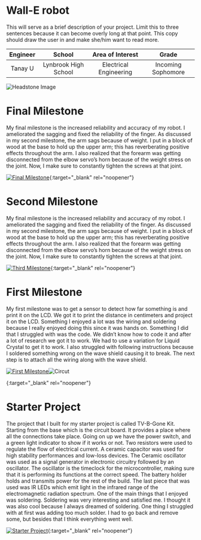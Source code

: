 # Wall-E robot
This will serve as a brief description of your project. Limit this to three sentences because it can become overly long at that point. This copy should draw the user in and make she/him want to read more.

| **Engineer** | **School** | **Area of Interest** | **Grade** |
|:--:|:--:|:--:|:--:|
| Tanay U | Lynbrook High School | Electrical Engineering | Incoming Sophomore

![Headstone Image](https://lh3.googleusercontent.com/pw/AM-JKLUDq0wRC3qR9qC5dYnIvFOpMj4jKLpGfRvcibnBTSsitnyis_B0NCvtoEBhJSYmV1hCXXPMaOhh-L79sPwUqw2xq2A0KSKWGnK1KC7m80ClOUeC7SOpc8dQ0Sw4YNlts_xtgwZ6cQIKO-CQrxXjb9zQ=w742-h741-no?authuser=0)
  
# Final Milestone
My final milestone is the increased reliability and accuracy of my robot. I ameliorated the sagging and fixed the reliability of the finger. As discussed in my second milestone, the arm sags because of weight. I put in a block of wood at the base to hold up the upper arm; this has reverberating positive effects throughout the arm. I also realized that the forearm was getting disconnected from the elbow servo’s horn because of the weight stress on the joint. Now, I make sure to constantly tighten the screws at that joint. 

[![Final Milestone](https://res.cloudinary.com/marcomontalbano/image/upload/v1612573869/video_to_markdown/images/youtube--F7M7imOVGug-c05b58ac6eb4c4700831b2b3070cd403.jpg )](https://www.youtube.com/watch?v=F7M7imOVGug&feature=emb_logo "Final Milestone"){:target="_blank" rel="noopener"}

# Second Milestone
My final milestone is the increased reliability and accuracy of my robot. I ameliorated the sagging and fixed the reliability of the finger. As discussed in my second milestone, the arm sags because of weight. I put in a block of wood at the base to hold up the upper arm; this has reverberating positive effects throughout the arm. I also realized that the forearm was getting disconnected from the elbow servo’s horn because of the weight stress on the joint. Now, I make sure to constantly tighten the screws at that joint.

[![Third Milestone](https://res.cloudinary.com/marcomontalbano/image/upload/v1612574014/video_to_markdown/images/youtube--y3VAmNlER5Y-c05b58ac6eb4c4700831b2b3070cd403.jpg)](https://www.youtube.com/watch?v=y3VAmNlER5Y&feature=emb_logo "Second Milestone"){:target="_blank" rel="noopener"}

# First Milestone
My first milestone was to get a sensor to detect how far something is and print it on the LCD. We got it to print the distance in centimeters and project it on the LCD. Something I enjoyed a lot was the wiring and soldering because I really enjoyed doing this since it was hands on. Something I did that I struggled with was the code. We didn’t know how to code it and after a lot of research we got it to work. We had to use a variation for Liquid Crystal to get it to work. I also struggled with following instructions because I soldered something wrong on the wave shield causing it to break. The next step is to attach all the wiring along with the wave shield. 

[![First Milestone](https://img.youtube.com/vi/L0Ch15PeebA/sddefault.jpg)](https://www.youtube.com/watch?v=L0Ch15PeebA "First Milestone")![Circut](https://lh3.googleusercontent.com/pw/AM-JKLUDq0wRC3qR9qC5dYnIvFOpMj4jKLpGfRvcibnBTSsitnyis_B0NCvtoEBhJSYmV1hCXXPMaOhh-L79sPwUqw2xq2A0KSKWGnK1KC7m80ClOUeC7SOpc8dQ0Sw4YNlts_xtgwZ6cQIKO-CQrxXjb9zQ=w742-h741-no?authuser=0)

{:target="_blank" rel="noopener"}

# Starter Project
The project that I built for my starter project is called TV-B-Gone Kit. Starting from the base which is the circuit board. It provides a place where all the connections take place. Going on up we have the power switch, and a green light indicator to show if it works or not. Two resistors were used to regulate the flow of electrical current. A ceramic capacitor was used for high stability performances and low-loss devices. The Ceramic oscillator was used as a signal generator in electronic circuitry followed by an oscillator. The oscillator is the timeclock for the microcontroller, making sure that it is performing its functions at the correct speed. The battery holder holds and transmits power for the rest of the build. The last piece that was used was IR LEDs which emit light in the infrared range of the electromagnetic radiation spectrum. One of the main things that I enjoyed was soldering. Soldering was very interesting and satisfied me. I thought it was also cool because I always dreamed of soldering. One thing I struggled with at first was adding too much solder. I had to go back and remove some, but besides that I think everything went well. 

[![Starter Project](https://img.youtube.com/vi/SOyKDvz-ZLg/0.jpg)](https://www.youtube.com/watch?v=SOyKDvz-ZLg "Starter Project"){:target="_blank" rel="noopener"}
